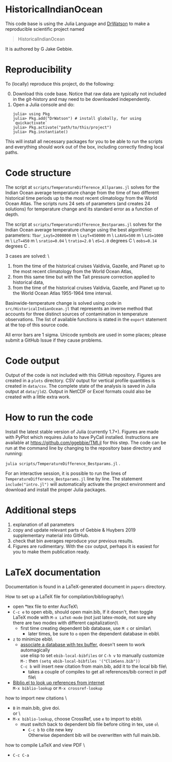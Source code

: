 # HistoricalIndianOcean

This code base is using the Julia Language and [DrWatson](https://juliadynamics.github.io/DrWatson.jl/stable/)
to make a reproducible scientific project named
> HistoricalIndianOcean

It is authored by G Jake Gebbie.

# Reproducibility

To (locally) reproduce this project, do the following:

0. Download this code base. Notice that raw data are typically not included in the
   git-history and may need to be downloaded independently.
1. Open a Julia console and do:
   ```
   julia> using Pkg
   julia> Pkg.add("DrWatson") # install globally, for using `quickactivate`
   julia> Pkg.activate("path/to/this/project")
   julia> Pkg.instantiate()
   ```

This will install all necessary packages for you to be able to run the scripts and
everything should work out of the box, including correctly finding local paths.

# Code structure

The script at `scripts/TemperatureDifference_Allparams.jl`
solves for the Indian Ocean average temperature change from the time of two different historical time periods up to the most recent climatology from the World Ocean Atlas. The scripts runs 24 sets of parameters (and creates 24 solutions) for temperature change and its standard error as a function of depth. 

The script at `scripts/TemperatureDifference_Bestparams.jl`
solves for the Indian Ocean average temperature change using the best algorithmic parameters:
`Tbar_LxyS=2000000` m \\
`LxyT=450000` m \\
`LzAVG=500` m \\
`LzS=1000` m \\
`LzT=450` m \\
`sratio=0.04` \\
`tratio=2.0` \\
 `σS=1.0` degrees C \\
 `σobs=0.14` degrees C .

3 cases are solved: \\
1. from the time of the historical cruises Valdivia, Gazelle, and Planet  up to the most recent climatology from the World Ocean Atlas,
2. from this same time but with the Tait pressure correction applied to historical data,
3. from the time of the historical cruises Valdivia, Gazelle, and Planet  up to the World Ocean Atlas 1955-1964 time interval.

Basinwide-temperature change is solved using code in `src/HistoricalIndianOcean.jl` that represents an inverse method that accounts for three distinct sources of contamination in temperature observations. The list of available functions is stated in the `export` statement at the top of this source code.


All error bars are 1 sigma. Unicode symbols are used in some places; please submit a GitHub Issue if they cause problems.

# Code output

Output of the code is not included with this GitHub repository. Figures are created in a `plots` directory. CSV output for vertical profile quantities is created in `data/csv`. The complete state of the analysis is saved in Julia output at `data/jld2`. Output in NetCDF or Excel formats could also be created with a little extra work.

# How to run the code

Install the latest stable version of Julia (currently 1.7+). Figures are made with PyPlot which requires Julia to have PyCall installed. Instructions are available at https://github.com/ggebbie/TMI.jl for this step. The code can be run at the command line by changing to the repository base directory and running:

`julia scripts/TemperatureDifference_Bestparams.jl` .

For an interactive session, it is possible to run the lines of `TemperatureDifference_Bestparams.jl` line by line. The statement `include("intro.jl")` will automatically activate the project environment and download and install the proper Julia packages. 

# Additional steps

1. explanation of all parameters
2. copy and update relevant parts of Gebbie & Huybers 2019 supplementary material into GitHub.
3. check that bin averages reproduce your previous results.
4. Figures are rudimentary. With the csv output, perhaps it is easiest for you to make them publication ready.

# LaTeX documentation

Documentation is found in a LaTeX-generated document in `papers` directory. 

How to set up a LaTeX file for compilation/bibliography:\
- open *tex file to enter AucTeX\
- `C-c e` to open ebib, should open main.bib, If it doesn't, then toggle LaTeX mode with `M-x LaTeX-mode` (not just latex-mode, not sure why there are two modes with different capitalization)\
  - first time creating dependent bib database, use `M c` or similar\
    - later times, be sure to `o` open the dependent database in ebib\
 - `z` to minimize ebib\
   - [associate a database with tex buffer](http://joostkremers.github.io/ebib/ebib-manual.html#associating-a-database-with-a-text-buffer), doesn't seem to work automagically\
     use elisp to set `ebib-local-bibfiles` or `C-h v` to manually customize\
    `M-:` then  ` (setq ebib-local-bibfiles '("ClimSens.bib")) `\
     `C-c b` will insert new citation from main.bib, add it to the local bib file\
     - takes a couple of compiles to get all references/bib correct in pdf file\
- [Biblio.el to look up references from internet](https://github.com/cpitclaudel/biblio.el/blob/master/README.md) \
 `M-x biblio-lookup` or `M-x crossref-lookup`

 how to import new citations \
 - `B` in main.bib, give doi.\
   or \
  - `M-x biblio-lookup`, choose CrossRef, use `e` to import to ebib\
    - must switch back to dependent bib file before citing in tex, use `o`\
      - `C-c b` to cite new key\
Otherwise dependent bib will be overwritten with full main.bib. 

how to compile LaTeX and view PDF \
 - `C-c C-a`
